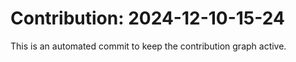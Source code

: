 # Contribution: 2024-12-10-15-24
This is an automated commit to keep the contribution graph active.
